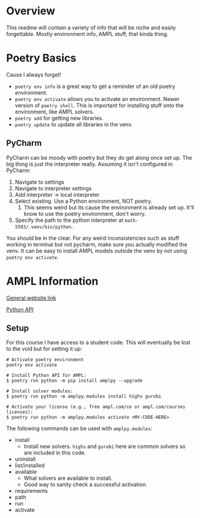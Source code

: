 # Overview

This readme will contain a variety of info that will be niche and easily forgettable. Mostly environment info, AMPL stuff, that kinda thing.

# Poetry Basics

Cause I always forget!

- `poetry env info` is a great way to get a reminder of an old poetry environment. 
- `poetry env activate` allows you to activate an environment. Newer version of `poetry shell`. This is important for installing stuff onto the environment, like AMPL solvers. 
- `poetry add` for getting new libraries.
- `poetry update` to update all libraries in the venv.

## PyCharm

PyCharm can be moody with poetry but they do get along once set up. The big thing is just the interpreter really. 
Assuming it isn't configured in PyCharm:
1. Navigate to settings
2. Navigate to interpreter settings
3. Add interpreter -> local interpreter
4. Select existing. Use a Python environment, NOT poetry.
    1. This seems weird but its cause the environment is already set up. It'll know to use the poetry environment, don't worry.
5. Specify the path to the python interpreter at `math-5593/.venv/bin/python`.

You should be in the clear. For any weird inconsistencies such as stuff working in terminal but not pycharm, make sure you actually modified the venv. It can be easy to install AMPL models outside the venv by not using `poetry env activate`.


# AMPL Information

[General website link](https://portal.ampl.com/user/ampl/home)

[Python API](https://amplpy.ampl.com/en/latest/)

## Setup

For this course I have access to a student code. This will eventually be lost to the void but for setting it up:

```commandline
# Activate poetry environment
poetry env activate

# Install Python API for AMPL:
$ poetry run python -m pip install amplpy --upgrade

# Install solver modules:
$ poetry run python -m amplpy.modules install highs gurobi

# Activate your license (e.g., free ampl.com/ce or ampl.com/courses licenses):
$ poetry run python -m amplpy.modules activate <MY-CODE-HERE>
```

The following commands can be used with `amplpy.modules`:
- install 
  - Install new solvers. `highs` and `gurobi` here are common solvers so are included in this code.
- uninstall
- list/installed
- available 
  - What solvers are available to install.
  - Good way to sanity check a successful activation.
- requirements
- path
- run
- activate